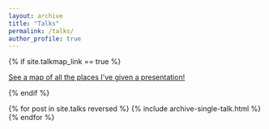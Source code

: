 ```yaml
---
layout: archive
title: "Talks"
permalink: /talks/
author_profile: true
---
```


{% if site.talkmap_link == true %}

<p style="text-decoration:underline;"><a href="/talkmap.html">See a map of all the places I've given a presentation!</a></p>

{% endif %}

{% for post in site.talks reversed %}
  {% include archive-single-talk.html %}
{% endfor %}
